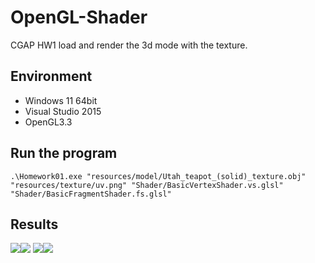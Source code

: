 # OpenGL-Shader
CGAP HW1 load and render the 3d mode with the texture.
## Environment
- Windows 11 64bit
- Visual Studio 2015
- OpenGL3.3
## Run the program
```!
.\Homework01.exe "resources/model/Utah_teapot_(solid)_texture.obj" "resources/texture/uv.png" "Shader/BasicVertexShader.vs.glsl" "Shader/BasicFragmentShader.fs.glsl"
```
## Results
![](https://i.imgur.com/4Imec3p.png)![](https://i.imgur.com/iP905Y4.png)
![](https://i.imgur.com/pkfK2qd.png)![](https://i.imgur.com/PVC41nG.png)
